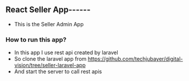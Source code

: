 ## React Seller App------

- This is the Seller Admin App

### How to run this app?
- In this app I use rest api created by laravel
- So clone the laravel app from https://github.com/techjubayer/digital-vision/tree/seller-laravel-app
- And start the server to call rest apis
